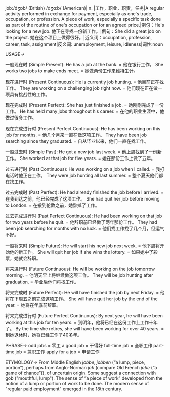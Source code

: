 job:/dʒɒb/ (British) /dʒɑːb/ (American)| n. |工作，职业，职责，任务|A regular activity performed in exchange for payment, especially as one's trade, occupation, or profession.  A piece of work, especially a specific task done as part of the routine of one's occupation or for an agreed price.|例句：He's looking for a new job. 他正在寻找一份新工作。|例句：She did a great job on the project.  她在这个项目上做得很好。|近义词：occupation, profession, career, task, assignment|反义词: unemployment, leisure, idleness|词性:noun

USAGE->

一般现在时 (Simple Present):
He has a job at the bank. = 他在银行工作。
She works two jobs to make ends meet. = 她做两份工作来维持生计。

现在进行时 (Present Continuous):
He is currently job hunting. = 他目前正在找工作。
They are working on a challenging job right now. = 他们现在正在做一项具有挑战性的工作。

现在完成时 (Present Perfect):
She has just finished a job. = 她刚刚完成了一份工作。
He has held many jobs throughout his career. = 在他的职业生涯中，他做过很多工作。

现在完成进行时 (Present Perfect Continuous):
He has been working on this job for months. = 他几个月来一直在做这项工作。
They have been job searching since they graduated. = 自从毕业以来，他们一直在找工作。

一般过去时 (Simple Past):
He got a new job last week. = 他上周找到了一份新工作。
She worked at that job for five years. = 她在那份工作上做了五年。

过去进行时 (Past Continuous):
He was working on a job when I called. = 我打电话时他正在工作。
They were job hunting all last summer. = 整个夏天他们都在找工作。

过去完成时 (Past Perfect):
He had already finished the job before I arrived. = 在我到达之前，他已经完成了这项工作。
She had quit her job before moving to London. = 在搬到伦敦之前，她辞掉了工作。

过去完成进行时 (Past Perfect Continuous):
He had been working on that job for two years before he quit. = 他辞职前已经做了两年那份工作。
They had been job searching for months with no luck. = 他们找工作找了几个月，但运气不好。

一般将来时 (Simple Future):
He will start his new job next week. = 他下周将开始他的新工作。
She will quit her job if she wins the lottery. = 如果她中了彩票，她就会辞职。

将来进行时 (Future Continuous):
He will be working on the job tomorrow morning. = 他明天早上将继续做这项工作。
They will be job hunting after graduation. = 毕业后他们将找工作。

将来完成时 (Future Perfect):
He will have finished the job by next Friday. = 他将在下周五之前完成这项工作。
She will have quit her job by the end of the year. = 她将在年底前辞职。

将来完成进行时 (Future Perfect Continuous):
By next year, he will have been working at this job for ten years. = 到明年，他将已经在这份工作上工作十年了。
By the time she retires, she will have been working for over 40 years. = 到她退休时，她将已经工作了40多年。

PHRASE->
odd jobs = 零工
a good job = 干得好
full-time job = 全职工作
part-time job = 兼职工作
apply for a job = 申请工作


ETYMOLOGY->
From Middle English *jobbe*, *jobben* (“a lump, piece, portion”), perhaps from Anglo-Norman *job* (compare Old French *jobe* (“a game of chance”)), of uncertain origin.  Some suggest a connection with gob ("mouthful, lump").  The sense of “a piece of work” developed from the notion of a lump or portion of work to be done. The modern sense of "regular paid employment" emerged in the 18th century.
